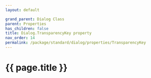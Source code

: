 ```yaml
---
layout: default

grand_parent: Dialog Class
parent: Properties
has_children: false
title: Dialog.TransparencyKey property
nav_order: 14
permalink: /package/standard/dialog/properties/TransparencyKey
---
```

# {{ page.title }}


